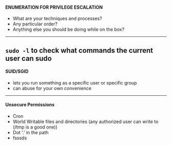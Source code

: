 #### ENUMERATION FOR PRIVILEGE ESCALATION
  - What are your techniques and processes?
  - Any particular order?
  - Anything else you should be doing while on the box?
---
`sudo -l` to check what commands the current user can sudo
---
#### SUID/SGID
  - lets you run something as a specific user or specific group
  - can abuse for your own convenience

---
#### Unsecure Permissions
  - Cron
  - World Writable files and directories (any authorized user can write to (/tmp is a good one))
  - Dot '.' in the path
  - fsssds
